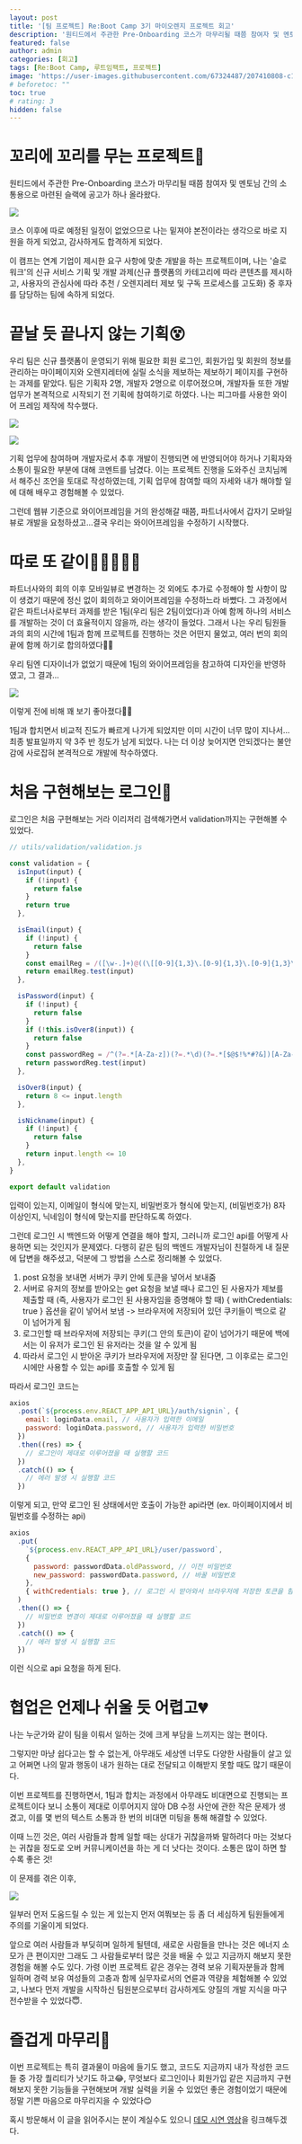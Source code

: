 ```yaml
---
layout: post
title: '[팀 프로젝트] Re:Boot Camp 3기 마이오렌지 프로젝트 회고'
description: '원티드에서 주관한 Pre-Onboarding 코스가 마무리될 때쯤 참여자 및 멘토님 간의 소통용으로 마련된 슬랙에 공고가 하나 올라왔다.코스 이후에 따로 예정된 일정이 없었으므로 나는 밑져야 본전이라는 생각으로 바로 지원을 하게 되었고, 감사하게도 합격하게 되었다.'
featured: false
author: admin
categories: [회고]
tags: [Re:Boot Camp, 루트임팩트, 프로젝트]
image: 'https://user-images.githubusercontent.com/67324487/207410808-c102b501-05c4-4875-a4e9-aa5153cdc50e.png'
# beforetoc: ""
toc: true
# rating: 3
hidden: false
---
```


# 꼬리에 꼬리를 무는 프로젝트💫

원티드에서 주관한 Pre-Onboarding 코스가 마무리될 때쯤 참여자 및 멘토님 간의 소통용으로 마련된 슬랙에 공고가 하나 올라왔다.

![](https://images.velog.io/images/carmine/post/ef05dd09-0c0d-43dd-89a2-75b345501977/image.png)

코스 이후에 따로 예정된 일정이 없었으므로 나는 밑져야 본전이라는 생각으로 바로 지원을 하게 되었고, 감사하게도 합격하게 되었다.

이 캠프는 연계 기업이 제시한 요구 사항에 맞춘 개발을 하는 프로젝트이며, 나는 '슬로워크'의 신규 서비스 기획 및 개발 과제(신규 플랫폼의 카테고리에 따라 콘텐츠를 제시하고, 사용자의 관심사에 따라 추천 / 오렌지레터 제보 및 구독 프로세스를 고도화) 중 후자를 담당하는 팀에 속하게 되었다.

# 끝날 듯 끝나지 않는 기획😵

우리 팀은 신규 플랫폼이 운영되기 위해 필요한 회원 로그인, 회원가입 및 회원의 정보를 관리하는 마이페이지와 오렌지레터에 실릴 소식을 제보하는 제보하기 페이지를 구현하는 과제를 맡았다. 팀은 기획자 2명, 개발자 2명으로 이루어졌으며, 개발자들 또한 개발 업무가 본격적으로 시작되기 전 기획에 참여하기로 하였다. 나는 피그마를 사용한 와이어 프레임 제작에 착수했다.

![](https://images.velog.io/images/carmine/post/921bd753-7d3b-4db4-9840-336349449182/image.png)

![](https://images.velog.io/images/carmine/post/3f4d7ede-a077-491d-87d1-469da034428f/image.png)

기획 업무에 참여하며 개발자로서 추후 개발이 진행되면 에 반영되어야 하거나 기획자와 소통이 필요한 부분에 대해 코멘트를 남겼다. 이는 프로젝트 진행을 도와주신 코치님께서 해주신 조언을 토대로 작성하였는데, 기획 업무에 참여할 때의 자세와 내가 해야할 일에 대해 배우고 경험해볼 수 있었다.

그런데 웹뷰 기준으로 와이어프레임을 거의 완성해갈 때쯤, 파트너사에서 갑자기 모바일뷰로 개발을 요청하셨고...결국 우리는 와이어프레임을 수정하기 시작했다.

# 따로 또 같이👩🏻‍🤝‍👩🏻

파트너사와의 회의 이후 모바일뷰로 변경하는 것 외에도 추가로 수정해야 할 사항이 많이 생겼기 때문에 정신 없이 회의하고 와이어프레임을 수정하느라 바빴다. 그 과정에서 같은 파트너사로부터 과제를 받은 1팀(우리 팀은 2팀이었다)과 아예 함께 하나의 서비스를 개발하는 것이 더 효율적이지 않을까, 라는 생각이 들었다. 그래서 나는 우리 팀원들과의 회의 시간에 1팀과 함께 프로젝트를 진행하는 것은 어떤지 물었고, 여러 번의 회의 끝에 함께 하기로 합의하였다👍🏻

우리 팀엔 디자이너가 없었기 때문에 1팀의 와이어프레임을 참고하여 디자인을 반영하였고, 그 결과...

![](https://images.velog.io/images/carmine/post/dfd27d08-2e80-4879-9221-b0b503288362/image.png)

이렇게 전에 비해 꽤 보기 좋아졌다👍🏻

1팀과 합치면서 비교적 진도가 빠르게 나가게 되었지만 이미 시간이 너무 많이 지나서...최종 발표일까지 약 3주 반 정도가 남게 되었다. 나는 더 이상 늦어지면 안되겠다는 불안감에 사로잡혀 본격적으로 개발에 착수하였다.

# 처음 구현해보는 로그인🤯

로그인은 처음 구현해보는 거라 이리저리 검색해가면서 validation까지는 구현해볼 수 있었다.

```jsx
// utils/validation/validation.js

const validation = {
  isInput(input) {
    if (!input) {
      return false
    }
    return true
  },

  isEmail(input) {
    if (!input) {
      return false
    }
    const emailReg = /([\w-.]+)@((\[[0-9]{1,3}\.[0-9]{1,3}\.[0-9]{1,3}\.)|(([\w-]+\.)+))([a-zA-Z]{2,4}|[0-9]{1,3})(\]?)$/
    return emailReg.test(input)
  },

  isPassword(input) {
    if (!input) {
      return false
    }
    if (!this.isOver8(input)) {
      return false
    }
    const passwordReg = /^(?=.*[A-Za-z])(?=.*\d)(?=.*[$@$!%*#?&])[A-Za-z\d$@$!%*#?&]{8,}$/
    return passwordReg.test(input)
  },

  isOver8(input) {
    return 8 <= input.length
  },

  isNickname(input) {
    if (!input) {
      return false
    }
    return input.length <= 10
  },
}

export default validation
```

입력이 있는지, 이메일이 형식에 맞는지, 비밀번호가 형식에 맞는지, (비밀번호가) 8자 이상인지, 닉네임이 형식에 맞는지를 판단하도록 하였다.

그런데 로그인 시 백엔드와 어떻게 연결을 해야 할지, 그러니까 로그인 api를 어떻게 사용하면 되는 것인지가 문제였다. 다행히 같은 팀의 백엔드 개발자님이 친절하게 내 질문에 답변을 해주셨고, 덕분에 그 방법을 스스로 정리해볼 수 있었다.

1. post 요청을 보내면 서버가 쿠키 안에 토큰을 넣어서 보내줌
2. 서버로 유저의 정보를 받아오는 get 요청을 보낼 때나 로그인 된 사용자가 제보를 제출할 때 (즉, 사용자가 로그인 된 사용자임을 증명해야 할 때) { withCredentials: true } 옵션을 같이 넣어서 보냄 -> 브라우저에 저장되어 있던 쿠키들이 백으로 같이 넘어가게 됨
3. 로그인할 때 브라우저에 저장되는 쿠키(그 안의 토큰)이 같이 넘어가기 때문에 백에서는 이 유저가 로그인 된 유저라는 것을 알 수 있게 됨
4. 따라서 로그인 시 받아온 쿠키가 브라우저에 저장만 잘 된다면, 그 이후로는 로그인 시에만 사용할 수 있는 api를 호출할 수 있게 됨

따라서 로그인 코드는

```jsx
axios
  .post(`${process.env.REACT_APP_API_URL}/auth/signin`, {
    email: loginData.email, // 사용자가 입력한 이메일
    password: loginData.password, // 사용자가 입력한 비밀번호
  })
  .then((res) => {
    // 로그인이 제대로 이루어졌을 때 실행할 코드
  })
  .catch(() => {
    // 에러 발생 시 실행할 코드
  })
```

이렇게 되고, 만약 로그인 된 상태에서만 호출이 가능한 api라면 (ex. 마이페이지에서 비밀번호를 수정하는 api)

```jsx
axios
  .put(
    `${process.env.REACT_APP_API_URL}/user/password`,
    {
      password: passwordData.oldPassword, // 이전 비밀번호
      new_password: passwordData.password, // 바꿀 비밀번호
    },
    { withCredentials: true }, // 로그인 시 받아와서 브라우저에 저장한 토큰을 함께 백으로 보내는 코드
  )
  .then(() => {
    // 비밀번호 변경이 제대로 이루어졌을 때 실행할 코드
  })
  .catch(() => {
    // 에러 발생 시 실행할 코드
  })
```

이런 식으로 api 요청을 하게 된다.

# 협업은 언제나 쉬울 듯 어렵고💔

나는 누군가와 같이 팀을 이뤄서 일하는 것에 크게 부담을 느끼지는 않는 편이다.

그렇지만 마냥 쉽다고는 할 수 없는게, 아무래도 세상엔 너무도 다양한 사람들이 살고 있고 어쩌면 나의 말과 행동이 내가 원하는 대로 전달되고 이해받지 못할 때도 많기 때문이다.

이번 프로젝트를 진행하면서, 1팀과 합치는 과정에서 아무래도 비대면으로 진행되는 프로젝트이다 보니 소통이 제대로 이루어지지 않아 DB 수정 사안에 관한 작은 문제가 생겼고, 이를 몇 번의 텍스트 소통과 한 번의 비대면 미팅을 통해 해결할 수 있었다.

이때 느낀 것은, 여러 사람들과 함께 일할 때는 상대가 귀찮을까봐 말하려다 마는 것보다는 귀찮을 정도로 오버 커뮤니케이션을 하는 게 더 낫다는 것이다. 소통은 많이 하면 할수록 좋은 것!

이 문제를 겪은 이후,

![](https://images.velog.io/images/carmine/post/3946e7c0-4b43-40a2-ba2a-dea6b5ee71cc/image.png)

일부러 먼저 도움드릴 수 있는 게 있는지 먼저 여쭤보는 등 좀 더 세심하게 팀원들에게 주의를 기울이게 되었다.

앞으로 여러 사람들과 부딪히며 일하게 될텐데, 새로운 사람들을 만나는 것은 에너지 소모가 큰 편이지만 그래도 그 사람들로부터 많은 것을 배울 수 있고 지금까지 해보지 못한 경험을 해볼 수도 있다. 가령 이번 프로젝트 같은 경우는 경력 보유 기획자분들과 함께 일하며 경력 보유 여성들의 고충과 함께 실무자로서의 연륜과 역량을 체험해볼 수 있었고, 나보다 먼저 개발을 시작하신 팀원분으로부터 감사하게도 양질의 개발 지식을 마구 전수받을 수 있었다😇.

# 즐겁게 마무리🤗

이번 프로젝트는 특히 결과물이 마음에 들기도 했고, 코드도 지금까지 내가 작성한 코드들 중 가장 퀄리티가 낫기도 하고😂, 무엇보다 로그인이나 회원가입 같은 지금까지 구현해보지 못한 기능들을 구현해보며 개발 실력을 키울 수 있었던 좋은 경험이었기 때문에 정말 기쁜 마음으로 마무리지을 수 있었다😊

혹시 방문해서 이 글을 읽어주시는 분이 계실수도 있으니 [데모 시연 영상](https://bit.ly/myorange-demo-vid)을 링크해두겠다.
